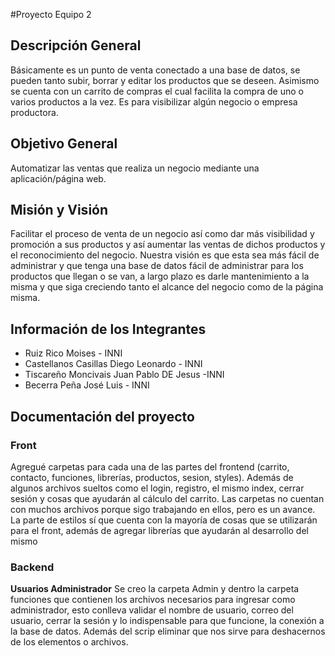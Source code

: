 #Proyecto Equipo 2

## Descripción General

Básicamente es un punto de venta conectado a una base de datos, se pueden tanto subir, borrar y editar los productos que se deseen. Asimismo se cuenta con un carrito de compras el cual facilita la compra de uno o varios productos a la vez. Es para visibilizar algún negocio o empresa productora.

## Objetivo General

Automatizar las ventas que realiza un negocio mediante una aplicación/página web.

## Misión y Visión

Facilitar el proceso de venta de un negocio así como dar más visibilidad y promoción a sus productos y así aumentar las ventas de dichos productos y el reconocimiento del negocio. Nuestra visión es que esta sea más fácil de administrar y que tenga una base de datos fácil de administrar para los productos que llegan o se van, a largo plazo es darle mantenimiento a la misma y que siga creciendo tanto el alcance del negocio como de la página misma.

## Información de los Integrantes

- Ruiz Rico Moises - INNI
- Castellanos Casillas Diego Leonardo - INNI
- Tiscareño Moncivais Juan Pablo DE Jesus -INNI
- Becerra Peña José Luis - INNI

## Documentación del proyecto

### Front
Agregué carpetas para cada una de las partes del frontend (carrito, contacto, funciones, librerías, productos, sesion, styles). Además de algunos archivos sueltos como el login, registro, el mismo index, cerrar sesión y cosas que ayudarán al cálculo del carrito. Las carpetas no cuentan con muchos archivos porque sigo trabajando en ellos, pero es un avance.
La parte de estilos sí que cuenta con la mayoría de cosas que se utilizarán para el front, además de agregar librerías que ayudarán al desarrollo del mismo

### Backend

**Usuarios Administrador**
Se creo la carpeta Admin y dentro la carpeta funciones que contienen los archivos necesarios
para ingresar como administrador, esto conlleva validar el nombre de usuario, correo del usuario,
cerrar la sesión y lo indispensable para que funcione, la conexión a la base de datos.
Además del scrip eliminar que nos sirve para deshacernos de los elementos o archivos.
